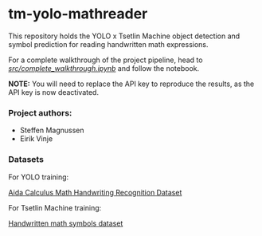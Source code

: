 # tm-yolo-mathreader
This repository holds the YOLO x Tsetlin Machine object detection and symbol prediction for reading handwritten math expressions.

For a complete walkthrough of the project pipeline, head to [_src/complete_walkthrough.ipynb_](https://github.com/EirikVinje/tm-yolo-mathreader/blob/main/src/complete_walkthrough.ipynb) and follow the notebook.


**NOTE:** You will need to replace the API key to reproduce the results, as the API key is now deactivated.


### Project authors:
- Steffen Magnussen
- Eirik Vinje

### Datasets
For YOLO training:

[Aida Calculus Math Handwriting Recognition Dataset](<https://www.kaggle.com/datasets/aidapearson/ocr-data>)

For Tsetlin Machine training:

[Handwritten math symbols dataset](<https://www.kaggle.com/datasets/xainano/handwrittenmathsymbols/discussion/32651>)

